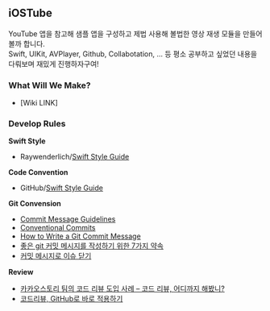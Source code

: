 ## iOSTube

YouTube 앱을 참고해 샘플 앱을 구성하고 제법 사용해 볼법한 영상 재생 모듈을 만들어볼까 합니다.<br>
Swift, UIKit, AVPlayer, Github, Collabotation, ... 등 평소 공부하고 싶었던 내용을 다뤄보며 재밌게 진행하자구여!

### What Will We Make?

* [Wiki LINK]

### Develop Rules

**Swift Style**
* Raywenderlich/[Swift Style Guide](https://github.com/raywenderlich/swift-style-guide)

**Code Convention**
* GitHub/[Swift Style Guide](https://github.com/github/swift-style-guide)

**Git Convension**
* [Commit Message Guidelines](https://gist.github.com/robertpainsi/b632364184e70900af4ab688decf6f53)
* [Conventional Commits](https://www.conventionalcommits.org/en/v1.0.0-beta.3/#summary)
* [How to Write a Git Commit Message](https://chris.beams.io/posts/git-commit/)
* [좋은 git 커밋 메시지를 작성하기 위한 7가지 약속](https://meetup.toast.com/posts/106)
* [커밋 메시지로 이슈 닫기](http://minsone.github.io/git/github-commits-closing-issues-via-commit-messages)

**Review**
* [카카오스토리 팀의 코드 리뷰 도입 사례 – 코드 리뷰, 어디까지 해봤니?](https://tech.kakao.com/2016/02/04/code-review/)
* [코드리뷰, GitHub로 바로 적용하기](https://academy.realm.io/kr/posts/codereview-howto/)


